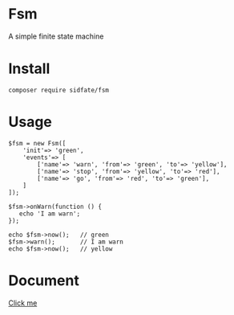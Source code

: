 # Fsm
A simple finite state machine

# Install
`composer require sidfate/fsm`

# Usage
```
$fsm = new Fsm([
    'init'=> 'green',
    'events'=> [
        ['name'=> 'warn', 'from'=> 'green', 'to'=> 'yellow'],
        ['name'=> 'stop', 'from'=> 'yellow', 'to'=> 'red'],
        ['name'=> 'go', 'from'=> 'red', 'to'=> 'green'],
    ]
]);

$fsm->onWarn(function () {
   echo 'I am warn';
});

echo $fsm->now();	// green
$fsm->warn();		// I am warn
echo $fsm->now();	// yellow

```

# Document
[Click me](https://github.com/Sidfate/fsm/wiki)